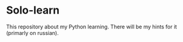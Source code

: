 # Solo-learn
This repository about my Python learning. There will be my hints for it (primarly on russian).
